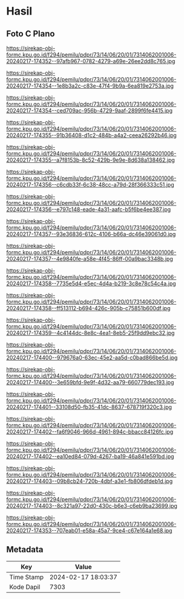 # Hasil

## Foto C Plano

https://sirekap-obj-formc.kpu.go.id/f294/pemilu/pdpr/73/14/06/20/01/7314062001006-20240217-174352--97afb967-0782-4279-a69e-26ee2dd8c765.jpg

https://sirekap-obj-formc.kpu.go.id/f294/pemilu/pdpr/73/14/06/20/01/7314062001006-20240217-174354--1e8b3a2c-c83e-47f4-9b9a-6ea819e2753a.jpg

https://sirekap-obj-formc.kpu.go.id/f294/pemilu/pdpr/73/14/06/20/01/7314062001006-20240217-174354--ced709ac-956b-4729-9aaf-2899f6fe4415.jpg

https://sirekap-obj-formc.kpu.go.id/f294/pemilu/pdpr/73/14/06/20/01/7314062001006-20240217-174355--91b36408-d1c2-484b-a4a2-ceea26292b46.jpg

https://sirekap-obj-formc.kpu.go.id/f294/pemilu/pdpr/73/14/06/20/01/7314062001006-20240217-174355--a7f8153b-8c52-429b-9e9e-8d638a138462.jpg

https://sirekap-obj-formc.kpu.go.id/f294/pemilu/pdpr/73/14/06/20/01/7314062001006-20240217-174356--c6cdb33f-6c38-48cc-a79d-28f366333c51.jpg

https://sirekap-obj-formc.kpu.go.id/f294/pemilu/pdpr/73/14/06/20/01/7314062001006-20240217-174356--e797c148-eade-4a31-aafc-b5f6be4ee387.jpg

https://sirekap-obj-formc.kpu.go.id/f294/pemilu/pdpr/73/14/06/20/01/7314062001006-20240217-174357--93e36836-612c-4106-b66a-dc46e39061d0.jpg

https://sirekap-obj-formc.kpu.go.id/f294/pemilu/pdpr/73/14/06/20/01/7314062001006-20240217-174357--4e9840fe-a58e-4f45-86ff-00a9bac3348b.jpg

https://sirekap-obj-formc.kpu.go.id/f294/pemilu/pdpr/73/14/06/20/01/7314062001006-20240217-174358--7735e5d4-e5ec-4d4a-b219-3c8e78c54c4a.jpg

https://sirekap-obj-formc.kpu.go.id/f294/pemilu/pdpr/73/14/06/20/01/7314062001006-20240217-174358--ff513112-b694-426c-905b-c75851b600df.jpg

https://sirekap-obj-formc.kpu.go.id/f294/pemilu/pdpr/73/14/06/20/01/7314062001006-20240217-174359--4c4144dc-8e8c-4ea1-8eb5-25f9dd9ebc32.jpg

https://sirekap-obj-formc.kpu.go.id/f294/pemilu/pdpr/73/14/06/20/01/7314062001006-20240217-174400--979676a0-63ec-45e2-aa5d-c0bad866be5d.jpg

https://sirekap-obj-formc.kpu.go.id/f294/pemilu/pdpr/73/14/06/20/01/7314062001006-20240217-174400--3e659bfd-9e9f-4d32-aa79-660779dec193.jpg

https://sirekap-obj-formc.kpu.go.id/f294/pemilu/pdpr/73/14/06/20/01/7314062001006-20240217-174401--33108d50-fb35-41dc-8637-678719f320c3.jpg

https://sirekap-obj-formc.kpu.go.id/f294/pemilu/pdpr/73/14/06/20/01/7314062001006-20240217-174402--fa6f9046-966d-4961-894c-bbacc84126fc.jpg

https://sirekap-obj-formc.kpu.go.id/f294/pemilu/pdpr/73/14/06/20/01/7314062001006-20240217-174402--ea10ed84-079d-4267-ba19-46a841e591bd.jpg

https://sirekap-obj-formc.kpu.go.id/f294/pemilu/pdpr/73/14/06/20/01/7314062001006-20240217-174403--09b8cb24-720b-4dbf-a3e1-fb806dfdeb1d.jpg

https://sirekap-obj-formc.kpu.go.id/f294/pemilu/pdpr/73/14/06/20/01/7314062001006-20240217-174403--8c321a97-22d0-430c-b6e3-c6eb9ba23699.jpg

https://sirekap-obj-formc.kpu.go.id/f294/pemilu/pdpr/73/14/06/20/01/7314062001006-20240217-174353--707eab01-e58a-45a7-9ce4-c67e164a1e68.jpg


## Metadata

| Key        | Value               |
| ---------- | ------------------- |
| Time Stamp | 2024-02-17 18:03:37 |
| Kode Dapil | 7303                |



